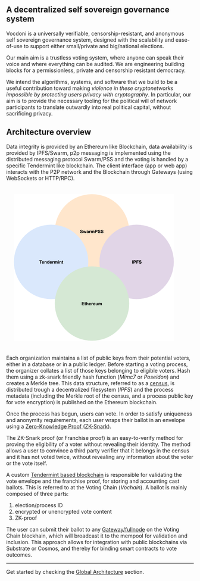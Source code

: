## A decentralized self sovereign governance system

Vocdoni is a universally verifiable, censorship-resistant, and anonymous self sovereign governance system, designed with the scalability and ease-of-use to support either small/private and big/national elections.

Our main aim is a trustless voting system, where anyone can speak their voice and where everything can be audited. We are engineering building blocks for a permissionless, private and censorship resistant democracy. 

We intend the algorithms, systems, and software that we build to be a useful contribution toward making _violence in these cryptonetworks impossible by protecting users privacy with cryptography_. In particular, our aim is to provide the necessary tooling for the political will of network participants to translate outwardly into real political capital, without sacrificing privacy.

## Architecture overview

Data integrity is provided by an Ethereum like Blockchain, data availability is provided by IPFS/Swarm, p2p messaging is implemented using the distributed messaging protocol Swarm/PSS and the voting is handled by a specific Tendermint like blockchain. The client interface (app or web app) interacts with the P2P network and the Blockchain through Gateways (using WebSockets or HTTP/RPC).

<!-- ![Main architecture](./architecture-main.svg "Main architecture") -->
<div style="padding: 20px;">
        <img src="/docs/vocdoni_family.png" alt="Vocdoni Family"/>
</div>

Each organization maintains a list of public keys from their potential voters, either in a database or in a public ledger. 
Before starting a voting process, the organizer collates a list of those keys belonging to eligible voters. Hash them using a zk-snark friendly hash function (_Mimc7_ or _Poseidon_) and creates a Merkle tree. 
This data structure, referred to as a [census](/architecture/census), is distributed trough a decentralized filesystem (_IPFS_) and the process metadata (including the Merkle root of the census, and a process public key for vote encryption) is published on the Ethereum blockchain.

Once the process has begun, users can vote. In order to satisfy uniqueness and anonymity requirements, each user wraps their ballot in an envelope using a [Zero-Knowledge Proof (ZK-Snark)](/architecture/protocol/franchise-proof).

The ZK-Snark proof (or Franchise proof) is an easy-to-verify method for proving the eligibility of a voter without revealing their identity. The method allows a user to convince a third party verifier that it belongs in the census and it has not voted twice, without revealing any information about the voter or the vote itself.

A custom [Tendermint based blockchain](/architecture/components/vochain) is responsible for validating the vote envelope and the franchise proof, for storing and accounting cast ballots. This is referred to at the Voting Chain (_Vochain_). A ballot is mainly composed of three parts:

1. election/process ID
2. encrypted or unencrypted vote content
3. ZK-proof

The user can submit their ballot to any [Gateway/fullnode](/architecture/components/gateway) on the Voting Chain blockhain, which will broadcast it to the mempool for validation and inclusion. This approach allows for integration with public blockchains via Substrate or Cosmos, and thereby for binding smart contracts to vote outcomes. 

---

Get started by checking the [Global Architecture](/architecture/general) section.
